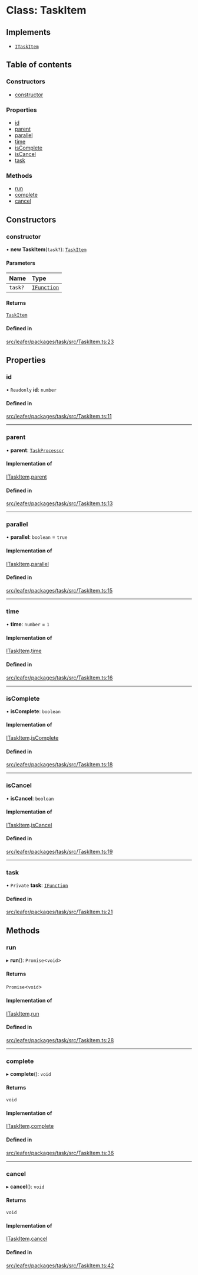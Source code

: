 # Class: TaskItem

## Implements

- [`ITaskItem`](../interfaces/ITaskItem.md)

## Table of contents

### Constructors

- [constructor](TaskItem.md#constructor)

### Properties

- [id](TaskItem.md#id)
- [parent](TaskItem.md#parent)
- [parallel](TaskItem.md#parallel)
- [time](TaskItem.md#time)
- [isComplete](TaskItem.md#iscomplete)
- [isCancel](TaskItem.md#iscancel)
- [task](TaskItem.md#task)

### Methods

- [run](TaskItem.md#run)
- [complete](TaskItem.md#complete)
- [cancel](TaskItem.md#cancel)

## Constructors

### constructor

• **new TaskItem**(`task?`): [`TaskItem`](TaskItem.md)

#### Parameters

| Name | Type |
| :------ | :------ |
| `task?` | [`IFunction`](../interfaces/IFunction.md) |

#### Returns

[`TaskItem`](TaskItem.md)

#### Defined in

[src/leafer/packages/task/src/TaskItem.ts:23](https://github.com/leaferjs/leafer/blob/d3ec2c9bd49557a0d74aae684f8e3d3d557af194/packages/task/src/TaskItem.ts#L23)

## Properties

### id

• `Readonly` **id**: `number`

#### Defined in

[src/leafer/packages/task/src/TaskItem.ts:11](https://github.com/leaferjs/leafer/blob/d3ec2c9bd49557a0d74aae684f8e3d3d557af194/packages/task/src/TaskItem.ts#L11)

___

### parent

• **parent**: [`TaskProcessor`](TaskProcessor.md)

#### Implementation of

[ITaskItem](../interfaces/ITaskItem.md).[parent](../interfaces/ITaskItem.md#parent)

#### Defined in

[src/leafer/packages/task/src/TaskItem.ts:13](https://github.com/leaferjs/leafer/blob/d3ec2c9bd49557a0d74aae684f8e3d3d557af194/packages/task/src/TaskItem.ts#L13)

___

### parallel

• **parallel**: `boolean` = `true`

#### Implementation of

[ITaskItem](../interfaces/ITaskItem.md).[parallel](../interfaces/ITaskItem.md#parallel)

#### Defined in

[src/leafer/packages/task/src/TaskItem.ts:15](https://github.com/leaferjs/leafer/blob/d3ec2c9bd49557a0d74aae684f8e3d3d557af194/packages/task/src/TaskItem.ts#L15)

___

### time

• **time**: `number` = `1`

#### Implementation of

[ITaskItem](../interfaces/ITaskItem.md).[time](../interfaces/ITaskItem.md#time)

#### Defined in

[src/leafer/packages/task/src/TaskItem.ts:16](https://github.com/leaferjs/leafer/blob/d3ec2c9bd49557a0d74aae684f8e3d3d557af194/packages/task/src/TaskItem.ts#L16)

___

### isComplete

• **isComplete**: `boolean`

#### Implementation of

[ITaskItem](../interfaces/ITaskItem.md).[isComplete](../interfaces/ITaskItem.md#iscomplete)

#### Defined in

[src/leafer/packages/task/src/TaskItem.ts:18](https://github.com/leaferjs/leafer/blob/d3ec2c9bd49557a0d74aae684f8e3d3d557af194/packages/task/src/TaskItem.ts#L18)

___

### isCancel

• **isCancel**: `boolean`

#### Implementation of

[ITaskItem](../interfaces/ITaskItem.md).[isCancel](../interfaces/ITaskItem.md#iscancel)

#### Defined in

[src/leafer/packages/task/src/TaskItem.ts:19](https://github.com/leaferjs/leafer/blob/d3ec2c9bd49557a0d74aae684f8e3d3d557af194/packages/task/src/TaskItem.ts#L19)

___

### task

• `Private` **task**: [`IFunction`](../interfaces/IFunction.md)

#### Defined in

[src/leafer/packages/task/src/TaskItem.ts:21](https://github.com/leaferjs/leafer/blob/d3ec2c9bd49557a0d74aae684f8e3d3d557af194/packages/task/src/TaskItem.ts#L21)

## Methods

### run

▸ **run**(): `Promise`\<`void`\>

#### Returns

`Promise`\<`void`\>

#### Implementation of

[ITaskItem](../interfaces/ITaskItem.md).[run](../interfaces/ITaskItem.md#run)

#### Defined in

[src/leafer/packages/task/src/TaskItem.ts:28](https://github.com/leaferjs/leafer/blob/d3ec2c9bd49557a0d74aae684f8e3d3d557af194/packages/task/src/TaskItem.ts#L28)

___

### complete

▸ **complete**(): `void`

#### Returns

`void`

#### Implementation of

[ITaskItem](../interfaces/ITaskItem.md).[complete](../interfaces/ITaskItem.md#complete)

#### Defined in

[src/leafer/packages/task/src/TaskItem.ts:36](https://github.com/leaferjs/leafer/blob/d3ec2c9bd49557a0d74aae684f8e3d3d557af194/packages/task/src/TaskItem.ts#L36)

___

### cancel

▸ **cancel**(): `void`

#### Returns

`void`

#### Implementation of

[ITaskItem](../interfaces/ITaskItem.md).[cancel](../interfaces/ITaskItem.md#cancel)

#### Defined in

[src/leafer/packages/task/src/TaskItem.ts:42](https://github.com/leaferjs/leafer/blob/d3ec2c9bd49557a0d74aae684f8e3d3d557af194/packages/task/src/TaskItem.ts#L42)
